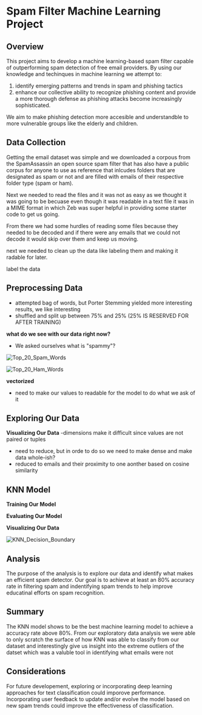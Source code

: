 # Spam Filter Machine Learning Project

## Overview

This project aims to develop a machine learning-based spam filter capable of outperforming spam detection of free email providers. 
By using our knowledge and techinques in machine learning we attempt to:
1. identify emerging patterns and trends in spam and phishing tactics
2. enhance our collective ability to recognize phishing content and provide a
   more thorough defense as phishing attacks become increasingly sophisticated.

We aim to make phishing detection more accesible and understandble to more vulnerable groups like the elderly and children.

## Data Collection

Getting the email dataset was simple and we downloaded a corpous from the SpamAssassin an open source spam filter that has also have a public corpus for anyone to use as reference that inlcudes folders that are designated as spam or not and are filled with emails of their respective folder type (spam or ham).

Next we needed to read the files and it was not as easy as we thought it was going to be becuase even though it was readable in a text file it was in a MIME format in which Zeb was super helpful in providing some starter code to get us going. 

From there we had some hurdles of reading some files because they needed to be decoded and if there were any emails that we could not decode it would skip over them and keep us moving.

next we needed to clean up the data like labeling them and making it radable for later.

label the data

## Preprocessing Data
- attempted bag of words, but Porter Stemming yielded more interesting results, we like interesting
- shuffled and split up between 75% and 25% (25% IS RESERVED FOR AFTER TRAINING)

**what do we see with our data right now?**
- We asked ourselves what is "spammy"?


![Top_20_Spam_Words](https://github.com/vincehsanchez/bestspamfilter/assets/141890646/6f579cc0-ff3b-4f62-8580-c726555d642d)


![Top_20_Ham_Words](https://github.com/vincehsanchez/bestspamfilter/assets/141890646/4e85f14a-270a-43ef-9027-17ae5825b90f)


**vectorized**
- need to make our values to readable for the model to do what we ask of it

## Exploring Our Data 

**Visualizing Our Data**
-dimensions make it difficult since values are not paired or tuples
- need to reduce, but in orde to do so we need to make dense and make data whole-ish?
- reduced to emails and their proximity to one aonther based on cosine similarity

## KNN Model

**Training Our Model**

**Evaluating Our Model**

**Visualizing Our Data**

![KNN_Decision_Boundary](https://github.com/vincehsanchez/bestspamfilter/assets/141890646/2ed88660-35c5-4a15-a210-550f51f7027d)

## Analysis

The purpose of the analysis is to explore our data and identify what makes an efficient spam detector. Our goal is to achieve at least an 80% accuracy rate in filtering spam and indentifying spam trends to help improve educatinal efforts on spam recognition.

## Summary

The KNN model shows to be the best machine learning model to achieve a accuracy rate above 80%. From our exploratory data analysis we were able 
to only scratch the surface of how KNN was able to classify from our dataset and interestingly give us insight into the extreme outliers of the datset 
which was a valuble tool in identifying what emails were not 


## Considerations
For future developement, exploring or incorporating deep learning approaches for text classification could imporove performance.
Incorporating user feedback to update and/or evolve the model based on new spam trends could improve the effectiveness of classification.
